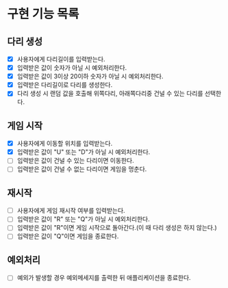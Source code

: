 # 구현 기능 목록

## 다리 생성
- [x] 사용자에게 다리길이를 입력받는다.
- [x] 입력받은 값이 숫자가 아닐 시 예외처리한다.
- [x] 입력받은 값이 3이상 20이하 숫자가 아닐 시 예외처리한다.
- [x] 입력받은 다리길이로 다리를 생성한다.
- [x] 다리 생성 시 랜덤 값을 호출해 위쪽다리, 아래쪽다리중 건널 수 있는 다리를 선택한다.

## 게임 시작
- [x] 사용자에게 이동할 위치를 입력받는다.
- [x] 입력받은 값이 "U" 또는 "D"가 아닐 시 예외처리한다.
- [ ] 입력받은 값이 건널 수 있는 다리이면 이동한다.
- [ ] 입력받은 값이 건널 수 없는 다리이면 게임을 멍춘다.

## 재시작
- [ ] 사용자에게 게임 재시작 여부를 입력받는다.
- [ ] 입력받은 값이 "R" 또는 "Q"가 아닐 시 예외처리한다.
- [ ] 입력받은 값이 "R"이면 게임 시작으로 돌아간다.(이 때 다리 생성은 하지 않는다.)
- [ ] 입력받은 값이 "Q"이면 게임을 종료한다.

## 예외처리
- [ ] 예외가 발생할 경우 예외메세지를 출력한 뒤 애플리케이션을 종료한다.